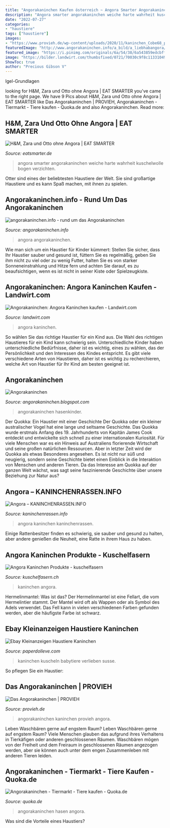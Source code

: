 ```yaml
---
title: "Angorakaninchen Kaufen österreich ~ Angora Smarter Angorakaninchen Weiche Harte Wahrheit Kuschelwolle Bogen Verzichten"
description: "Angora smarter angorakaninchen weiche harte wahrheit kuschelwolle bogen verzichten"
date: "2022-07-27"
categories:
- "haustiere"
tags: ["haustiere"]
images:
- "https://www.provieh.de/wp-content/uploads/2020/11/kaninchen_Cobe68_pixabay-1024x804.jpg"
featuredImage: "http://www.angorakaninchen.info/a_bild/a_liebhabangora/tn_a_liebhabangora/tn_a_020_liebhab_072002.jpg"
featured_image: "https://i.pinimg.com/originals/6a/54/38/6a543859edcbffc55dd2fd538483cbfa.jpg"
image: "https://bilder.landwirt.com/thumbsfixed/0721/70030c9f8c113310490db8387fd9c9d2.jpg"
ShowToc: true
author: "Precious Gibson V"
---
```



Igel-Grundlagen

	

		
looking for H&amp;M, Zara und Otto ohne Angora | EAT SMARTER you've came to the right page. We have 9 Pics about H&amp;M, Zara und Otto ohne Angora | EAT SMARTER like Das Angorakaninchen | PROVIEH, Angorakaninchen - Tiermarkt - Tiere kaufen - Quoka.de and also Angorakaninchen. Read more:
		
    
## H&amp;M, Zara Und Otto Ohne Angora | EAT SMARTER

<img loading=lazy src="http://images.eatsmarter.de/sites/default/files/styles/576x432/public/angora-kaninchen.jpg" onerror="this.onerror=null;this.src='https://tse4.mm.bing.net/th?id=OIP.aoatVBG59SoMkHERvwqNrwHaFj&amp;pid=15.1';" alt="H&amp;M, Zara und Otto ohne Angora | EAT SMARTER">

_Source: eatsmarter.de_

>angora smarter angorakaninchen weiche harte wahrheit kuschelwolle bogen verzichten. 

	

Otter sind eines der beliebtesten Haustiere der Welt. Sie sind großartige Haustiere und es kann Spaß machen, mit ihnen zu spielen.

    
## Angorakaninchen.info - Rund Um Das Angorakaninchen

<img loading=lazy src="http://www.angorakaninchen.info/a_bild/a_liebhabangora/tn_a_liebhabangora/tn_a_020_liebhab_072002.jpg" onerror="this.onerror=null;this.src='https://tse3.mm.bing.net/th?id=OIP.IkBtKH56ljmZ7d0YLhrz3wAAAA&amp;pid=15.1';" alt="angorakaninchen.info - rund um das Angorakaninchen">

_Source: angorakaninchen.info_

>angora angorakaninchen. 

	

Wie man sich um ein Haustier für Kinder kümmert: Stellen Sie sicher, dass Ihr Haustier sauber und gesund ist, füttern Sie es regelmäßig, geben Sie ihm nicht zu viel oder zu wenig Futter, halten Sie es von starker Sonneneinstrahlung und Hitze fern und achten Sie darauf, es zu beaufsichtigen, wenn es ist nicht in seiner Kiste oder Spielzeugkiste.

    
## Angorakaninchen: Angora Kaninchen Kaufen - Landwirt.com

<img loading=lazy src="https://bilder.landwirt.com/thumbsfixed/0721/70030c9f8c113310490db8387fd9c9d2.jpg" onerror="this.onerror=null;this.src='https://tse1.mm.bing.net/th?id=OIP.o94Rtf2ejI56kFoC0UAewwAAAA&amp;pid=15.1';" alt="Angorakaninchen: Angora Kaninchen kaufen - Landwirt.com">

_Source: landwirt.com_

>angora kaninchen. 

	

So wählen Sie das richtige Haustier für ein Kind aus.
Die Wahl des richtigen Haustieres für ein Kind kann schwierig sein. Unterschiedliche Kinder haben unterschiedliche Bedürfnisse, daher ist es wichtig, eines zu wählen, das der Persönlichkeit und den Interessen des Kindes entspricht. Es gibt viele verschiedene Arten von Haustieren, daher ist es wichtig zu recherchieren, welche Art von Haustier für Ihr Kind am besten geeignet ist.

    
## Angorakaninchen

<img loading=lazy src="https://1.bp.blogspot.com/-L-SguLNciZE/T7KTyDZlLLI/AAAAAAAAACI/4_tokdgu7lU/s1600/DSC_0601.JPG" onerror="this.onerror=null;this.src='https://tse4.mm.bing.net/th?id=OIP.nHVn4HK7IZ7fOE7R62S-_gHaGy&amp;pid=15.1';" alt="Angorakaninchen">

_Source: angorakaninchen.blogspot.com_

>angorakaninchen hasenkinder. 

	

Der Quokka: Ein Haustier mit einer Geschichte
Der Quokka oder ein kleiner australischer Vogel hat eine lange und seltsame Geschichte. Das Quokka wurde erstmals Anfang des 19. Jahrhunderts von Kapitän James Cook entdeckt und entwickelte sich schnell zu einer internationalen Kuriosität. Für viele Menschen war es ein Hinweis auf Australiens florierende Wirtschaft und seine großen natürlichen Ressourcen.
Aber in letzter Zeit wird der Quokka als etwas Besonderes angesehen. Es ist nicht nur süß und neugierig, sondern seine Geschichte bietet einen Einblick in die Interaktion von Menschen und anderen Tieren. Da das Interesse am Quokka auf der ganzen Welt wächst, was sagt seine faszinierende Geschichte über unsere Beziehung zur Natur aus?

    
## Angora – KANINCHENRASSEN.INFO

<img loading=lazy src="http://www.kaninchenrassen.info/kaninchen-bilder/langhaarrassen/Angorakaninchen-Uebersicht.jpg" onerror="this.onerror=null;this.src='https://tse1.mm.bing.net/th?id=OIP.tfVaVoq_uJlooFtQ0peLHgHaFb&amp;pid=15.1';" alt="Angora – KANINCHENRASSEN.INFO">

_Source: kaninchenrassen.info_

>angora kaninchen kaninchenrassen. 

	

Einige Rattenbesitzer finden es schwierig, sie sauber und gesund zu halten, aber andere genießen die Neuheit, eine Ratte in ihrem Haus zu haben.

    
## Angora Kaninchen Produkte - Kuschelfasern

<img loading=lazy src="https://image.jimcdn.com/app/cms/image/transf/none/path/s01171185e2251b23/backgroundarea/i4d0ecf53760dd4a3/version/1573907739/image.jpg" onerror="this.onerror=null;this.src='https://tse4.mm.bing.net/th?id=OIP._lYG7aE0PHrseWl4omVXOgHaGW&amp;pid=15.1';" alt="Angora Kaninchen Produkte - kuschelfasern">

_Source: kuschelfasern.ch_

>kaninchen angora. 

	

Hermelinmantel: Was ist das?
Der Hermelinmantel ist eine Fellart, die vom Hermelintier stammt. Der Mantel wird oft als Wappen oder als Symbol des Adels verwendet. Das Fell kann in vielen verschiedenen Farben gefunden werden, aber die häufigste Farbe ist schwarz.

    
## Ebay Kleinanzeigen Haustiere Kaninchen

<img loading=lazy src="https://i.pinimg.com/originals/6a/54/38/6a543859edcbffc55dd2fd538483cbfa.jpg" onerror="this.onerror=null;this.src='https://tse4.mm.bing.net/th?id=OIP.9blwID9cTTjUi7BWZlhY8wHaFj&amp;pid=15.1';" alt="Ebay Kleinanzeigen Haustiere Kaninchen">

_Source: paperdolleve.com_

>kaninchen kuscheln babytiere verlieben susse. 

	

So pflegen Sie ein Haustier:

    
## Das Angorakaninchen | PROVIEH

<img loading=lazy src="https://www.provieh.de/wp-content/uploads/2020/11/kaninchen_Cobe68_pixabay-1024x804.jpg" onerror="this.onerror=null;this.src='https://tse3.mm.bing.net/th?id=OIP.4j9tx54pFubg9N5bQSX1FgHaF0&amp;pid=15.1';" alt="Das Angorakaninchen | PROVIEH">

_Source: provieh.de_

>angorakaninchen kaninchen provieh angora. 

	

Leben Waschbären gerne auf engstem Raum?
Leben Waschbären gerne auf engstem Raum? Viele Menschen glauben das aufgrund ihres Verhaltens in Tierkäfigen oder anderen geschlossenen Räumen. Waschbären mögen von der Freiheit und dem Freiraum in geschlossenen Räumen angezogen werden, aber sie können auch unter dem engen Zusammenleben mit anderen Tieren leiden.

    
## Angorakaninchen - Tiermarkt - Tiere Kaufen - Quoka.de

<img loading=lazy src="https://pic7.qimage.de/47/44/85/r207854447.jpg" onerror="this.onerror=null;this.src='https://tse4.mm.bing.net/th?id=OIP.gwG4Zad6X6iL-yaPcZhU2gAAAA&amp;pid=15.1';" alt="Angorakaninchen - Tiermarkt - Tiere kaufen - Quoka.de">

_Source: quoka.de_

>angorakaninchen hasen angora. 

	

Was sind die Vorteile eines Haustiers?

